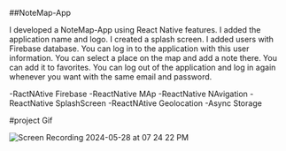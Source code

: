 ##NoteMap-App
<p>
   I developed a NoteMap-App using React Native features. I added the application name and logo. I created a splash screen. I added users with Firebase database. You can log in to the application with this user information. You can select a place on the map and add a note there. You can add it to favorites. You can log out of the application and log in again whenever you want with the same email and password.</p>

   <p>

-RactNAtive Firebase -ReactNative MAp -ReactNative NAvigation -ReactNative SplashScreen -ReactNAtive Geolocation -Async Storage

   </p>

   #project Gif

   
![Screen Recording 2024-05-28 at 07 24 22 PM](https://github.com/nazanyilmaz/NoteMap-App/assets/147782488/a6ab8cc4-1dfb-43c7-a4c3-103365a0b815)
